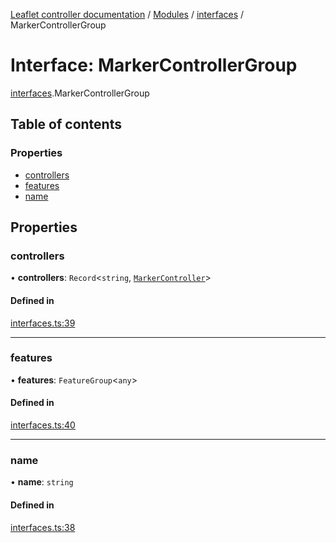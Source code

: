 [Leaflet controller documentation](../README.md) / [Modules](../modules.md) / [interfaces](../modules/interfaces.md) / MarkerControllerGroup

# Interface: MarkerControllerGroup

[interfaces](../modules/interfaces.md).MarkerControllerGroup

## Table of contents

### Properties

- [controllers](interfaces.MarkerControllerGroup.md#controllers)
- [features](interfaces.MarkerControllerGroup.md#features)
- [name](interfaces.MarkerControllerGroup.md#name)

## Properties

### controllers

• **controllers**: `Record`<`string`, [`MarkerController`](interfaces.MarkerController.md)\>

#### Defined in

[interfaces.ts:39](https://github.com/synw/leaflet-controller/blob/4e36a5e/src/interfaces.ts#L39)

___

### features

• **features**: `FeatureGroup`<`any`\>

#### Defined in

[interfaces.ts:40](https://github.com/synw/leaflet-controller/blob/4e36a5e/src/interfaces.ts#L40)

___

### name

• **name**: `string`

#### Defined in

[interfaces.ts:38](https://github.com/synw/leaflet-controller/blob/4e36a5e/src/interfaces.ts#L38)
